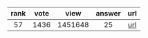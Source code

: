 
| rank | vote | view | answer | url |
|:-:|:-:|:-:|:-:|:-:|
|57|1436|1451648|25| [url](http://stackoverflow.com/questions/493386/how-to-print-without-newline-or-space) |
